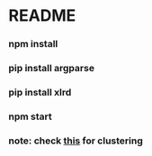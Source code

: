 # README
### npm install
### pip install argparse
### pip install xlrd
### npm start

### note: check [this](http://leafletjs.com/2012/08/20/guest-post-markerclusterer-0-1-released.html) for clustering
